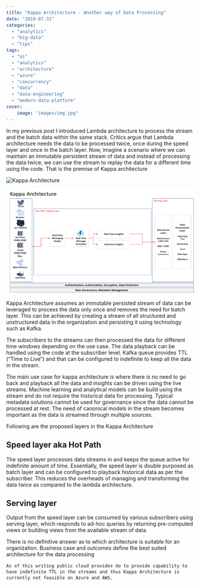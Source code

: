 ```yaml
---
title: "Kappa Architecture - Another way of Data Processing"
date: "2019-07-31"
categories: 
  - "analytics"
  - "big-data"
  - "tips"
tags: 
  - "ai"
  - "analytics"
  - "architecture"
  - "azure"
  - "concurrency"
  - "data"
  - "data-engineering"
  - "modern-data-platform"
cover:
    image: "images/img.jpg"
---
```


In my previous post I introduced Lambda architecture to process the stream and the batch data within the same stack. Critics argue that Lambda architecture needs the data to be processed twice, once during the speed layer and once in the batch layer. Now, imagine a scenario where we can maintain an immutable persistent stream of data and instead of processing the data twice, we can use the stream to replay the data for a different time using the code. That is the premise of Kappa architecture



<img src="images/img\_5eaf44d084e95.png" alt="Kappa Architecture" />

![Kappa Architecture](images/img_5eaf44d084e95.png)

Kappa Architecture assumes an immutable persisted stream of data can be leveraged to process the data only once and removes the need for batch layer. This can be achieved by creating a stream of all structured and unstructured data in the organization and persisting it using technology such as Kafka.

The subscribers to the streams can then processed the data for different time windows depending on the use case. The data playback can be handled using the code at the subscriber level. Kafka queue provides TTL (“Time to Live”) and that can be configured to indefinite to keep all the data in the stream.

The main use case for kappa architecture is where there is no need to go back and playback all the data and insights can be driven using the live streams. Machine learning and analytical models can be build using the stream and do not require the historical data for processing. Typical metadata solutions cannot be used for governance since the data cannot be processed at rest. The need of canonical models in the stream becomes important as the data is streamed through multiple sources.

Following are the proposed layers in the Kappa Architecture

## Speed layer aka Hot Path

The speed layer processes data streams in and keeps the queue active for indefinite amount of time. Essentially, the speed layer is double purposed as batch layer and can be configured to playback historical data as per the subscriber. This reduces the overheads of managing and transforming the data twice as compared to the lambda architecture.

## Serving layer

Output from the speed layer can be consumed by various subscribers using serving layer, which responds to ad-hoc queries by returning pre-computed views or building views from the available stream of data.

There is no definitive answer as to which architecture is suitable for an organization. Business case and outcomes define the best suited architecture for the data processing

```
As of this writing public cloud provides do to provide capability to have indefinite TTL in the streams and thus Kappa Architecture is currently not feasible on Azure and AWS.
```
